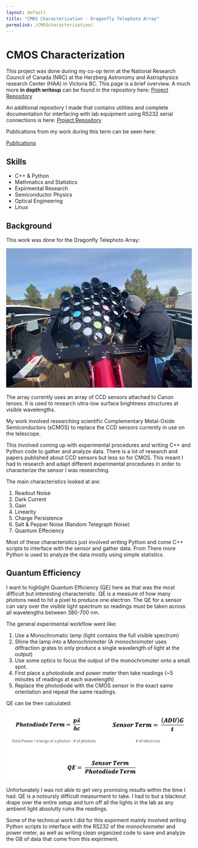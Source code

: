 ```yaml
---
layout: default
title: "CMOS Characterization - Dragonfly Telephoto Array"
permalink: /CMOScharacterization/
---
```


<script>
MathJax = {
  tex: {
    inlineMath: [['$', '$'], ['\\(', '\\)']],
    displayMath: [['$$', '$$'], ['\\[', '\\]']]
  }
};
</script>
<script src="https://cdn.jsdelivr.net/npm/mathjax@3/es5/tex-mml-chtml.js"></script>


# CMOS Characterization

This project was done during my co-op term at the National Research Council of Canada (NRC) at the Herzberg Astronomy and Astrophysics research Center (HAA) in Victoria BC. This page is a brief overview. A much more **in depth writeup** can be found in the repository here: [Project Repository](https://github.com/aidanmacnichol/CMOS_Characterization)

An additional repository I made that contains utilities and complete documentation for interfacing with lab equipment using RS232 serial connections is here: [Project Repository](https://github.com/aidanmacnichol/serial_automation)

Publications from my work during this term can be seen here: 

[Publications](https://www.researchgate.net/scientific-contributions/Aidan-MacNichol-2285136742)

## Skills
- C++ & Python
- Mathmatics and Statistics
- Expirmental Research 
- Semiconductor Physics
- Optical Engineering
- Linux 

## Background 

This work was done for the Dragonfly Telephoto Array: 

![telescope-me](\assets\images\telescope-me.jpg)

The array currently uses an array of CCD sensors attached to Canon lenses. It is used to research ultra-low surface brightness structures at visible wavelengths. 

My work involved researching scientific Complementary Metal-Oxide Semiconductors (sCMOS) to replace the CCD sensors currently in use on the telescope. 

This involved coming up with experimental procedures and writing C++ and Python code to gather and analyze data. There is a lot of research and papers published about CCD sensors but less so for CMOS. This meant I had to research and adapt different experimental procedures in order to characterize the sensor I was researching. 

 The main characteristics looked at are: 

1. Readout Noise
2. Dark Current
3. Gain 
4. Linearity
7. Charge Persistence
8. Salt & Pepper Noise (Random Telegraph Noise)
9. Quantum Effeciency 

Most of these characteristics just involved writing Python and come C++ scripts to interface with the sensor and gather data. From There more Python is used to analyze the data mostly using simple statistics. 

## Quantum Efficiency 

I want to highlight Quantum Efficiency (QE) here as that was the most difficult but interesting characteristic. QE is a measure of how many photons need to hit a pixel to produce one electron. The QE for a sensor can vary over the visible light spectrum so readings must be taken across all wavelengths between 380-700 nm. 

The general experimental workflow went like: 

1. Use a Monochromatic lamp (light contains the full visible spectrum) 
2. Shine the lamp into a Monochromoter (A monochromoter uses diffraction grates to only produce a single wavelength of light at the output)
3. Use some optics to focus the output of the monochromoter onto a small spot. 
4. First place a photodiode and power meter then take readings (~5 minutes of readings at each wavelength)
5. Replace the photodiode with the CMOS sensor in the exact same orientation and repeat the same readings. 

QE can be then calculated: 

![qeMath](\assets\images\QEMath.png)

Unfortunately I was not able to get very promising results within the time I had. QE is a notoursly difficult measurment to take. I had to but a blackout drape over the entire setup and turn off all the lights in the lab as any ambient light absolutly ruins the readings. 

Some of the technical work I did for this expirment mainly involved writing Python scripts to interface with the RS232 of the monochrometer and power meter, as well as writing clean organized code to save and analyze the GB of data that come from this expiriment. 